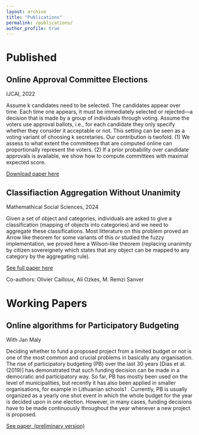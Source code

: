 ```yaml
---
layout: archive
title: "Publications"
permalink: /publications/
author_profile: true
---
```


Published
=======

Online Approval Committee Elections
------
IJCAI, 2022

Assume k candidates need to be selected. The candidates appear over time. Each time one
appears, it must be immediately selected or rejected—a decision that is made by a group of
individuals through voting. Assume the voters use approval ballots, i.e., for each candidate they
only specify whether they consider it acceptable or not. This setting can be seen as a voting variant
of choosing k secretaries. Our contribution is twofold. (1) We assess to what extent the committees
that are computed online can proportionally represent the voters. (2) If a prior probability over
candidate approvals is available, we show how to compute committees with maximal expected
score.

[Download paper here](https://arxiv.org/abs/2202.06830)


Classifiaction Aggregation Without Unanimity
------
Mathemathical Social Sciences, 2024

Given a set of object and categories, individuals are asked to give a classification (mapping of objects into categories) and we need to aggregate these classifications. Most litterature on this problem proved an Arrow like theorem for some variants of this or studied the fuzzy implementation, we proved here a Wilson-like theorem (replacing unanimity by citizen sovereignety which states that any object can be mapped to any category by the aggregating rule).

[See full paper here](https://www.sciencedirect.com/science/article/pii/S0165489624000088)

Co-authors: Olivier Cailloux, Ali Ozkes, M. Remzi Sanver

Working Papers
======

Online algorithms for Participatory Budgeting
------
With Jan Maly

Deciding whether to fund a proposed project from a limited budget or not is one of the most
common and crucial problems in basically any organisation. The rise of participatory budgeting
(PB) over the last 30 years [Dias et al.(2019)] has demonstrated that such funding decision
can be made in a democratic and participatory way. So far, PB has mostly been used on
the level of municipalities, but recently it has also been applied in smaller organisations, for
example in Lithuanian schools1 . Currently, PB is usually organized as a yearly one shot event
in which the whole budget for the year is decided upon in one election. However, in many
cases, funding decisions have to be made continuously throughout the year whenever a new
project is proposed.

[See paper, (preliminary version)](https://matthieuhervouin.github.io/files/Online_Participatory_Budgeting.pdf)

